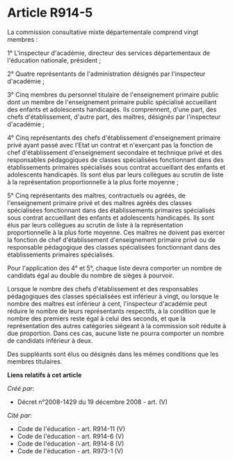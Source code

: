 # Article R914-5

La commission consultative mixte départementale comprend vingt membres :

1° L'inspecteur d'académie, directeur des services départementaux de  l'éducation nationale, président ;

2° Quatre représentants de  l'administration désignés par l'inspecteur d'académie ;

3°  Cinq membres du personnel titulaire de l'enseignement primaire public dont un  membre de l'enseignement primaire public
spécialisé accueillant des enfants et  adolescents handicapés. Ils comprennent, d'une part, des chefs d'établissement,
d'autre part, des maîtres, désignés par l'inspecteur d'académie ;

4° Cinq représentants des chefs d'établissement d'enseignement  primaire privé ayant passé avec l'Etat un contrat et
n'exerçant pas la fonction  de chef d'établissement d'enseignement secondaire et technique privé et des  responsables
pédagogiques de classes spécialisées fonctionnant dans des  établissements primaires spécialisés sous contrat accueillant des
enfants et  adolescents handicapés. Ils sont élus par leurs collègues au scrutin de liste à  la représentation
proportionnelle à la plus forte moyenne ;

5°  Cinq représentants des maîtres, contractuels ou agréés, de l'enseignement  primaire privé et des maîtres agréés des
classes spécialisées fonctionnant dans  des établissements primaires spécialisés sous contrat accueillant des enfants et
adolescents handicapés. Ils sont élus par leurs collègues au scrutin de liste à  la représentation proportionnelle à la plus
forte moyenne. Ces maîtres ne  doivent pas exercer la fonction de chef d'établissement d'enseignement primaire  privé ou de
responsable pédagogique des classes spécialisées fonctionnant dans  des établissements primaires spécialisés.

Pour l'application  des 4° et 5°, chaque liste devra comporter un nombre de candidats égal au double  du nombre de sièges à
pourvoir.

Lorsque le nombre des chefs  d'établissement et des responsables pédagogiques des classes spécialisées est  inférieur à
vingt, ou lorsque le nombre des maîtres est inférieur à cent,  l'inspecteur d'académie peut réduire le nombre de leurs
représentants  respectifs, à la condition que le nombre des premiers reste égal à celui des  seconds, et que la
représentation des autres catégories siégeant à la commission  soit réduite à due proportion. Dans ces cas, aucune liste ne
pourra comporter un  nombre de candidats inférieur à deux.

Des suppléants sont élus  ou désignés dans les mêmes conditions que les membres titulaires.

**Liens relatifs à cet article**

_Créé par_:

  - Décret n°2008-1429 du 19 décembre 2008 - art. (V)

_Cité par_:

  - Code de l'éducation - art. R914-11 (V)
  - Code de l'éducation - art. R914-6 (V)
  - Code de l'éducation - art. R914-8 (V)
  - Code de l'éducation - art. R973-1 (V)
